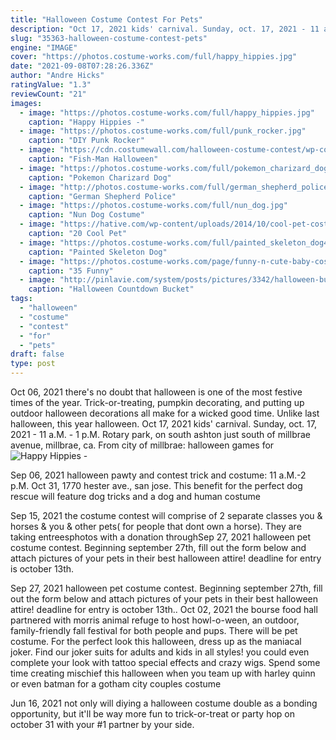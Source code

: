 ```yaml
---
title: "Halloween Costume Contest For Pets"
description: "Oct 17, 2021 kids' carnival. Sunday, oct. 17, 2021 - 11 a.M. - 1 p.M. Rotary park, on south ashton just south of millbrae avenue, millbrae, ca. From city of millbrae: halloween games for"
slug: "35363-halloween-costume-contest-pets"
engine: "IMAGE"
cover: "https://photos.costume-works.com/full/happy_hippies.jpg"
date: "2021-09-08T07:28:26.336Z"
author: "Andre Hicks"
ratingValue: "1.3"
reviewCount: "21"
images:
  - image: "https://photos.costume-works.com/full/happy_hippies.jpg"
    caption: "Happy Hippies -"
  - image: "https://photos.costume-works.com/full/punk_rocker.jpg"
    caption: "DIY Punk Rocker"
  - image: "https://cdn.costumewall.com/halloween-costume-contest/wp-content/uploads/2019/10/Fish-Man-0.jpg"
    caption: "Fish-Man Halloween"
  - image: "https://photos.costume-works.com/full/pokemon_charizard_dog.jpg"
    caption: "Pokemon Charizard Dog"
  - image: "http://photos.costume-works.com/full/german_shepherd_police_dog4.jpg"
    caption: "German Shepherd Police"
  - image: "https://photos.costume-works.com/full/nun_dog.jpg"
    caption: "Nun Dog Costume"
  - image: "https://hative.com/wp-content/uploads/2014/10/cool-pet-costumes/9-cool-pet-costumes.jpg"
    caption: "20 Cool Pet"
  - image: "https://photos.costume-works.com/full/painted_skeleton_dog4.jpg"
    caption: "Painted Skeleton Dog"
  - image: "https://photos.costume-works.com/page/funny-n-cute-baby-costume-ideas.jpg"
    caption: "35 Funny"
  - image: "http://pinlavie.com/system/posts/pictures/3342/halloween-bucket-list-682x1024.jpg"
    caption: "Halloween Countdown Bucket"
tags:
  - "halloween"
  - "costume"
  - "contest"
  - "for"
  - "pets"
draft: false
type: post
---
```


Oct 06, 2021 there's no doubt that halloween is one of the most festive times of the year. Trick-or-treating, pumpkin decorating, and putting up outdoor halloween decorations all make for a wicked good time. Unlike last halloween, this year halloween. Oct 17, 2021 kids' carnival. Sunday, oct. 17, 2021 - 11 a.M. - 1 p.M. Rotary park, on south ashton just south of millbrae avenue, millbrae, ca. From city of millbrae: halloween games for
![Happy Hippies -](https://photos.costume-works.com/full/happy_hippies.jpg "Happy Hippies -")

Sep 06, 2021 halloween pawty and contest  trick and costume: 11 a.M.-2 p.M. Oct 31, 1770 hester ave., san jose. This benefit for the perfect dog rescue will feature dog tricks and a dog and human costume
<!--inArticleAds-->

<!--galleryOne-->

Sep 15, 2021 the costume contest will comprise of 2 separate classes you & horses & you & other pets( for people that dont own a horse). They are taking entreesphotos with a donation throughSep 27, 2021 halloween pet costume contest.  Beginning september 27th, fill out the form below and attach pictures of your pets in their best halloween attire! deadline for entry is october 13th.
<!--inArticleAds-->

<!--galleryTwo-->

Sep 27, 2021 halloween pet costume contest.  Beginning september 27th, fill out the form below and attach pictures of your pets in their best halloween attire! deadline for entry is october 13th.. Oct 02, 2021 the bourse food hall partnered with morris animal refuge to host howl-o-ween, an outdoor, family-friendly fall festival for both people and pups. There will be pet costume. For the perfect look this halloween, dress up as the maniacal joker. Find our joker suits for adults and kids in all styles! you could even complete your look with tattoo special effects and crazy wigs. Spend some time creating mischief this halloween when you team up with harley quinn or even batman for a gotham city couples costume
<!--galleryThree-->

Jun 16, 2021 not only will diying a halloween costume double as a bonding opportunity, but it'll be way more fun to trick-or-treat or party hop on october 31 with your #1 partner by your side.